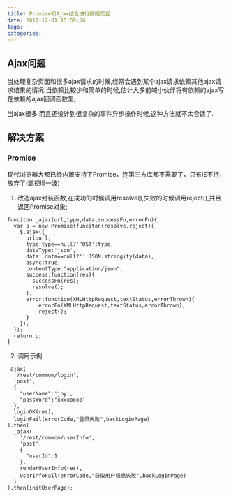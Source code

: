 ```yaml
---
title: Promise和Ajax结合进行数据交互
date: 2017-12-01 15:59:56
tags:
categories:
---
```


<!--more-->

## Ajax问题
当处理复杂页面和很多ajax请求的时候,经常会遇到某个ajax请求依赖其他ajax请求结果的情况.当依赖比较少和简单的时候,估计大多前端小伙伴将有依赖的ajax写在依赖的ajax回调函数里;

当ajax很多,而且还设计到很复杂的事件异步操作时候,这种方法就不太合适了.

## 解决方案
### Promise

现代浏览器大都已经内置支持了Promise，连第三方库都不需要了，只有IE不行，放弃了(鄙视IE一波)

1. 改造ajax封装函数,在成功的时候调用resolve(),失败的时候调用reject(),并且返回Promise对象;
```JS
funciton _ajax(url,type,data,successFn,errorFn){
  var p = new Promise(funciton(resolve,reject){
    $.ajax({
      url:url,
      type:type==null?'POST':type,
      dataType:'json',
      data: data==null?'':JSON.stringify(data),
      async:true,
      contentType:"application/json",
      success:function(res){
        successFn(res);
        resolve();
      },
      error:function(XMLHttpRequest,textStatus,errorThrown){
          errorFn(XMLHttpRequest,textStatus,errorThrown);
          reject();
      }
    });
  });
  return p;
}
```

2. 调用示例
```JS
_ajax(
  '/rest/commom/login',
  'post',
  {
    "userName":'joy',
    "passWord":'xxxxoooo'
  },
  loginOK(res),
  loginFail(errorCode,"登录失败",backLoginPage)
).then(
  _ajax(
    '/rest/commom/userInfo',
    'post',
    {
      "userId":1
    },
    renderUserInfo(res),
    UserInfoFail(errorCode,"获取用户信息失败",backLoginPage)
  )
).then(initUserPage);
```
